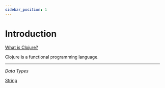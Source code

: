 ```yaml
---
sidebar_position: 1
---
```


# Introduction

[What is Clojure?](https://clojure.org/)

Clojure is a functional programming language.

---

_Data Types_

[String](/docs/clojure/data-types/string)
